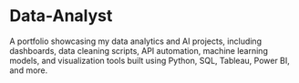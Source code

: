 # Data-Analyst
A portfolio showcasing my data analytics and AI projects, including dashboards, data cleaning scripts, API automation, machine learning models, and visualization tools built using Python, SQL, Tableau, Power BI, and more.
